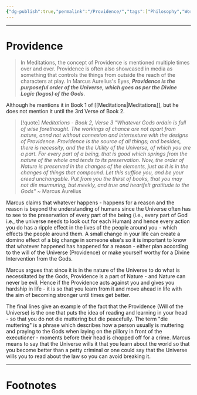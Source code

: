 ```yaml
---
{"dg-publish":true,"permalink":"/Providence/","tags":["Philosophy","WorldCulture"]}
---
```



---
# Providence
> In Meditations, the concept of Providence is mentioned multiple times over and over. Providence is often also showcased in media as something that controls the things from outside the reach of the characters at play. In Marcus Aurelius's Eyes, ***Providence is the purposeful order of the Universe, which goes as per the Divine Logic (logos) of the Gods***. 

Although he mentions it in Book 1 of [[Meditations\|Meditations]], but he does not mention it until the 3rd Verse of Book 2.
> [!quote] *Meditations - Book 2, Verse 3*
> *"Whatever Gods ordain is full of wise forethought. The workings of chance are not apart from nature, annd not without connexion and intertexture with the designs of Providence. Providence is the source of all things; and besides, there is necessity, and the the Utility of the Universe, of which you are a part. For every part of a being, that is good which springs from the nature of the whole and tends to its preservation. Now, the order of Nature is preserved in the changes of the elements, just as it is in the changes of things that compound. Let this suffice you, and be your creed unchangable. Put from you the thirst of books, that you may not die murmuring, but meekly, and true and heartfelt gratitude to the Gods"*
> ~ Marcus Aurelius

Marcus claims that whatever happens - happens for a reason and the reason is beyond the understanding of humans since the Universe often has to see to the preservation of every part of the being (i.e., every part of God i.e., the universe needs to look out for each Human) and hence every action you do has a ripple effect in the lives of the people around you - which effects the people around them. A small change in your life can create a domino effect of a big change in someone else's so it is important to know that whatever happened has happened for a reason - either plan according to the will of the Universe (Providence) or make yourself worthy for a Divine Intervention from the Gods. 

Marcus argues that since it is in the nature of the Universe to do what is necessitated by the Gods, Providence is a part of Nature - and Nature can never be evil. Hence if the Providence acts against you and gives you hardship in life - it is so that you learn from it and move ahead in life with the aim of becoming stronger until times get better.

The final lines give an example of the fact that the Providence (Will of the Universe) is the one that puts the idea of reading and learning in your head - so that you do not die muttering but die peacefully. The term "die muttering" is a phrase which describes how a person usually is muttering and praying to the Gods when laying on the pillory in front of the executioner - moments before their head is chopped off for a crime. Marcus means to say that the Universe wills it that you learn about the world so that you become better than a petty criminal or one could say that the Universe wills you to read about the law so you can avoid breaking it. 


---
# Footnotes